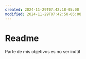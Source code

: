 ```yaml
---
created: 2024-11-29T07:42:18-05:00
modified: 2024-11-29T07:42:50-05:00
---
```


# Readme

Parte de mis objetivos es no ser inútil
